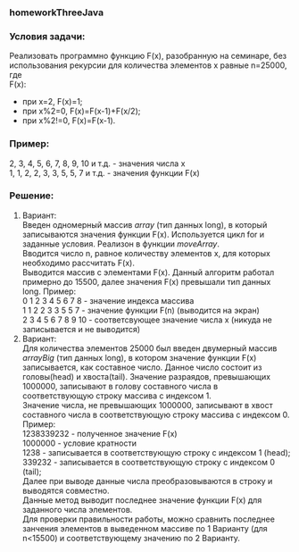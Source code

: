 ### homeworkThreeJava
### Условия задачи:   
Реализовать программно функцию F(x), разобранную на семинаре, без использования рекурсии для количества элементов x равные n=25000, где    
F(x):
- при x=2, F(x)=1;   
- при x%2=0, F(x)=F(x-1)+F(x/2);
- при x%2!=0, F(x)=F(x-1).   
### Пример:   
2, 3, 4, 5, 6, 7, 8, 9, 10 и т.д. - значения числа x    
1, 1, 2, 2, 3, 3, 5, 5, 7 и т.д. - значения функции F(x)
### Решение:
1. Вариант:   
Введен одномерный массив _array_ (тип данных long), в который записываются значения функции F(x). Используется цикл for и заданные условия. Реализон в функции _moveArray_.    
Вводится число n, равное количеству элементов x, для которых необходимо рассчитать F(x).    
Выводится массив с элементами F(x). Данный алгоритм работал примерно до 15500, далее значения F(x) превышали тип данных long.
Пример:    
0 1 2 3 4 5 6 7 8 - значение индекса массива   
1 1 2 2 3 3 5 5 7  - значение функции F(n) (выводится на экран)   
2 3 4 5 6 7 8 9 10 - соответсвующее значение числа x (никуда не записывается и не выводится)
2. Вариант:   
Для количества элементов 25000 был введен двумерный массив _arrayBig_ (тип данных long), в котором значение функции F(x) записывается, как составное число. Данное число состоит из головы(head) и хвоста(tail).
Значение разраядов, превышающих 1000000, записывают в голову составного числа в соответствующую строку массива с индексом 1.    
Значение числа, не превышающих 1000000, записывают в хвост составного числа в соответствующую строку массива с индексом 0.    
Пример:    
1238339232 - полученное значение F(x)   
   1000000 - условие кратности    
1238 - записывается в cоответствующую строку с индексом 1 (head);
339232 - записывается в cоответствующую строку с индексом 0 (tail);   
Далее при выводе данные числа преобразовываются в строку и выводятся совместно.   
Данные метод выводит последнее значение функции F(x) для заданного числа элементов.   
Для проверки правильности работы, можно сравнить последнее занчения элементов в выведенном массиве по 1 Варианту (для n<15500) и соответствующему значению по 2 Варианту.
